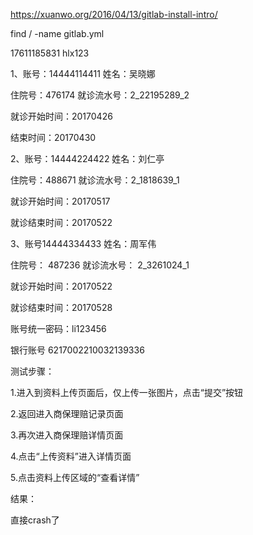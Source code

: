 https://xuanwo.org/2016/04/13/gitlab-install-intro/



find / -name gitlab.yml



17611185831     hlx123 



1、账号：14444114411     姓名：吴晓娜

住院号：476174            就诊流水号：2_22195289_2

就诊开始时间：20170426

结束时间：20170430

2、账号：14444224422    姓名：刘仁亭

住院号：488671            就诊流水号：2_1818639_1

就诊开始时间：20170517

就诊结束时间：20170522

3、账号14444334433   姓名：周军伟

住院号：  487236     就诊流水号： 2_3261024_1

就诊开始时间：20170522

就诊结束时间：20170528

  账号统一密码：li123456     

银行账号 6217002210032139336





测试步骤：

1.进入到资料上传页面后，仅上传一张图片，点击“提交”按钮

2.返回进入商保理赔记录页面

3.再次进入商保理赔详情页面

4.点击“上传资料”进入详情页面

5.点击资料上传区域的“查看详情”

结果：

直接crash了